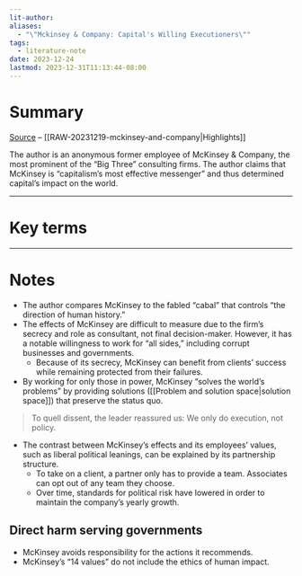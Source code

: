 ```yaml
---
lit-author: 
aliases:
  - "\"Mckinsey & Company: Capital's Willing Executioners\""
tags:
  - literature-note
date: 2023-12-24
lastmod: 2023-12-31T11:13:44-08:00
---
```

# Summary

[Source](https://www.currentaffairs.org/2019/02/mckinsey-company-capitals-willing-executioners#) – [[RAW-20231219-mckinsey-and-company|Highlights]]

The author is an anonymous former employee of McKinsey & Company, the most prominent of the “Big Three” consulting firms. The author claims that McKinsey is “capitalism’s most effective messenger” and thus determined capital’s impact on the world.

---
# Key terms

---
# Notes

- The author compares McKinsey to the fabled “cabal” that controls “the direction of human history.”
- The effects of McKinsey are difficult to measure due to the firm’s secrecy and role as consultant, not final decision-maker. However, it has a notable willingness to work for “all sides,” including corrupt businesses and governments.
	- Because of its secrecy, McKinsey can benefit from clients’ success while remaining protected from their failures.
- By working for only those in power, McKinsey “solves the world’s problems” by providing solutions ([[Problem and solution space|solution space]]) that preserve the status quo.

> To quell dissent, the leader reassured us: We only do execution, not policy.

- The contrast between McKinsey’s effects and its employees’ values, such as liberal political leanings, can be explained by its partnership structure.
	- To take on a client, a partner only has to provide a team. Associates can opt out of any team they choose.
	- Over time, standards for political risk have lowered in order to maintain the company’s yearly growth.

## Direct harm serving governments

- McKinsey avoids responsibility for the actions it recommends.
- McKinsey’s “14 values” do not include the ethics of human impact.
